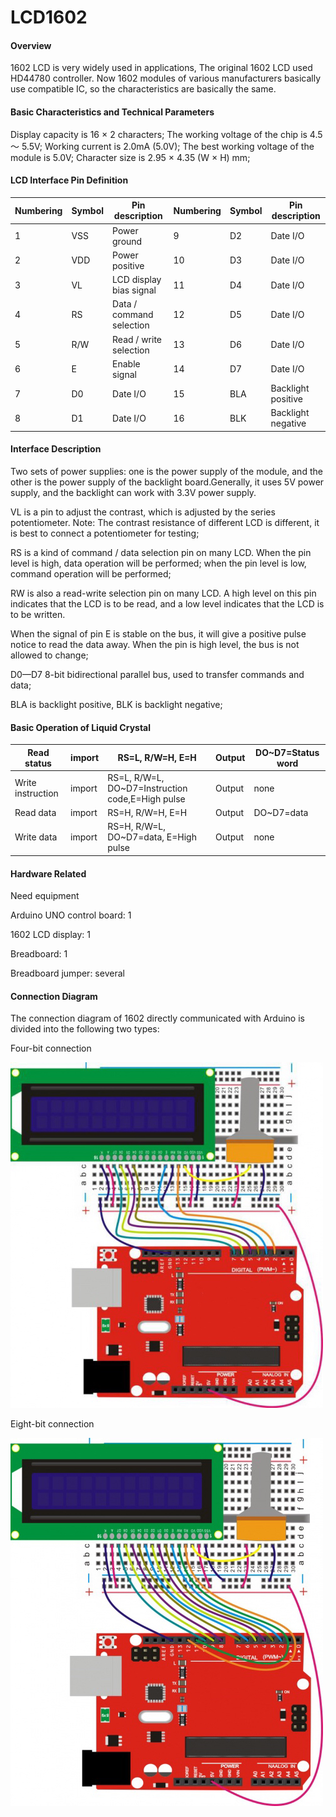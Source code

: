 # LCD1602
#### **Overview**

1602 LCD is very widely used in applications, The original 1602 LCD used HD44780 controller. Now 1602 modules of various manufacturers basically use compatible IC, so the characteristics are basically the same.

#### **Basic Characteristics and Technical Parameters**

Display capacity is 16 × 2 characters;
The working voltage of the chip is 4.5 ～ 5.5V;
Working current is 2.0mA (5.0V);
The best working voltage of the module is 5.0V;
Character size is 2.95 × 4.35 (W × H) mm;

#### **LCD Interface Pin Definition**

| Numbering | Symbol | Pin description          | Numbering | Symbol | Pin description    |
| --------- | ------ | ------------------------ | --------- | ------ | ------------------ |
| 1         | VSS    | Power ground             | 9         | D2     | Date I/O           |
| 2         | VDD    | Power positive           | 10        | D3     | Date I/O           |
| 3         | VL     | LCD display bias signal  | 11        | D4     | Date I/O           |
| 4         | RS     | Data / command selection | 12        | D5     | Date I/O           |
| 5         | R/W    | Read / write selection   | 13        | D6     | Date I/O           |
| 6         | E      | Enable signal            | 14        | D7     | Date I/O           |
| 7         | D0     | Date I/O                 | 15        | BLA    | Backlight positive |
| 8         | D1     | Date I/O                 | 16        | BLK    | Backlight negative |

#### **Interface Description**

Two sets of power supplies: one is the power supply of the module, and the other is the power supply of the backlight board.Generally, it uses 5V power supply, and the backlight can work with 3.3V power supply.

VL is a pin to adjust the contrast, which is adjusted by the series potentiometer. Note: The contrast resistance of different LCD is different, it is best to connect a potentiometer for testing;

RS is a kind of command / data selection pin on many LCD. When the pin level is high, data operation will be performed; when the pin level is low, command operation will be performed;

RW is also a read-write selection pin on many LCD. A high level on this pin indicates that the LCD is to be read, and a low level indicates that the LCD is to be written.

When the signal of pin E is stable on the bus, it will give a positive pulse notice to read the data away. When the pin is high level, the bus is not allowed to change;

D0—D7 8-bit bidirectional parallel bus, used to transfer commands and data;

BLA is backlight positive, BLK is backlight negative;

#### **Basic Operation of Liquid Crystal**

| Read status       | import | RS=L, R/W=H, E=H                                 | Output | DO~D7=Status word |
| ----------------- | ------ | ------------------------------------------------ | ------ | ----------------- |
| Write instruction | import | RS=L, R/W=L, DO~D7=Instruction code,E=High pulse | Output | none              |
| Read data         | import | RS=H, R/W=H, E=H                                 | Output | DO~D7=data        |
| Write data        | import | RS=H, R/W=L, DO~D7=data, E=High pulse            | Output | none              |

#### **Hardware Related**

Need equipment

Arduino UNO control board: 1

1602 LCD display: 1

Breadboard: 1

Breadboard jumper: several

#### **Connection Diagram**

The connection diagram of 1602 directly communicated with Arduino is divided into the following two types:

Four-bit connection

![image](https://github.com/greenchip-top/LCD1602/blob/master/image/4.png?raw=true)

Eight-bit connection

![image](https://github.com/greenchip-top/LCD1602/blob/master/image/8.png?raw=true)
